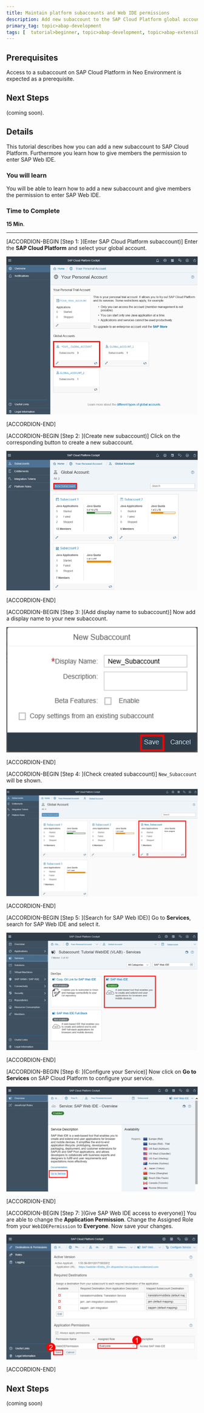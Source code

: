 ```yaml
---
title: Maintain platform subaccounts and Web IDE permissions
description: Add new subaccount to the SAP Cloud Platform global account and give permission to access SAP Web IDE to everyone.
primary_tag: topic>abap-development
tags: [  tutorial>beginner, topic>abap-development, topic>abap-extensibility ]
---
```


## Prerequisites  
Access to a subaccount on SAP Cloud Platform in Neo Environment is expected as a prerequisite.

## Next Steps
 (coming soon).
## Details
This tutorial describes how you can add a new subaccount to SAP Cloud Platform. Furthermore you learn how to give members the permission to enter SAP Web IDE.
### You will learn  
You will be able to learn how to add a new subaccount and give members the permission to enter SAP Web IDE.

### Time to Complete
**15 Min**.

---
[ACCORDION-BEGIN [Step 1: ](Enter SAP Cloud Platform subaccount)]
Enter the **SAP Cloud Platform** and select your global account.

![Enter SAP Cloud Platform subaccount](sapcp.png)

[ACCORDION-END]

[ACCORDION-BEGIN [Step 2: ](Create new subaccount)]
Click on the corresponding button to create a new subaccount.

![Create new subaccount](members.png)

[ACCORDION-END]

[ACCORDION-BEGIN [Step 3: ](Add display name to subaccount)]
Now add a display name to your new subaccount.

![Add display name to subaccount](newsubaccount.png)

[ACCORDION-END]

[ACCORDION-BEGIN [Step 4: ](Check created subaccount)]
`New_Subaccount` will be shown.

![Check created subaccount](subaccount.png)

[ACCORDION-END]

[ACCORDION-BEGIN [Step 5: ](Search for SAP Web IDE)]
Go to **Services**, search for SAP Web IDE and select it.

![Search for SAP Web IDE](webide.png)

[ACCORDION-END]

[ACCORDION-BEGIN [Step 6: ](Configure your Service)]
Now click on **Go to Services** on SAP Cloud Platform to configure your service.

![Configure your Service](service.png)

[ACCORDION-END]

[ACCORDION-BEGIN [Step 7: ](Give SAP Web IDE access to everyone)]
You are able to change the **Application Permission**. Change the Assigned Role from your `WebIDEPermission` to **Everyone**. Now save your changes.

![Give SAP Web IDE access to everyone](permission.png)

[ACCORDION-END]


## Next Steps
(coming soon)
